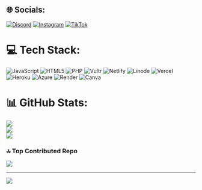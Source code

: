 
## 🌐 Socials:
[![Discord](https://img.shields.io/badge/Discord-%237289DA.svg?logo=discord&logoColor=white)](https://discord.gg/hhhhh) [![Instagram](https://img.shields.io/badge/Instagram-%23E4405F.svg?logo=Instagram&logoColor=white)](https://instagram.com/lipaved) [![TikTok](https://img.shields.io/badge/TikTok-%23000000.svg?logo=TikTok&logoColor=white)](https://tiktok.com/@lipaved) 

# 💻 Tech Stack:
![JavaScript](https://img.shields.io/badge/javascript-%23323330.svg?style=flat&logo=javascript&logoColor=%23F7DF1E) ![HTML5](https://img.shields.io/badge/html5-%23E34F26.svg?style=flat&logo=html5&logoColor=white) ![PHP](https://img.shields.io/badge/php-%23777BB4.svg?style=flat&logo=php&logoColor=white) ![Vultr](https://img.shields.io/badge/Vultr-007BFC.svg?style=flat&logo=vultr) ![Netlify](https://img.shields.io/badge/netlify-%23000000.svg?style=flat&logo=netlify&logoColor=#00C7B7) ![Linode](https://img.shields.io/badge/linode-00A95C?style=flat&logo=linode&logoColor=white) ![Vercel](https://img.shields.io/badge/vercel-%23000000.svg?style=flat&logo=vercel&logoColor=white) ![Heroku](https://img.shields.io/badge/heroku-%23430098.svg?style=flat&logo=heroku&logoColor=white) ![Azure](https://img.shields.io/badge/azure-%230072C6.svg?style=flat&logo=microsoftazure&logoColor=white) ![Render](https://img.shields.io/badge/Render-%46E3B7.svg?style=flat&logo=render&logoColor=white) ![Canva](https://img.shields.io/badge/Canva-%2300C4CC.svg?style=flat&logo=Canva&logoColor=white)
# 📊 GitHub Stats:
![](https://github-readme-stats.vercel.app/api?username=Fahroza-ploit&theme=dark&hide_border=false&include_all_commits=true&count_private=false)<br/>
![](https://nirzak-streak-stats.vercel.app/?user=Fahroza-ploit&theme=dark&hide_border=false)<br/>
![](https://github-readme-stats.vercel.app/api/top-langs/?username=Fahroza-ploit&theme=dark&hide_border=false&include_all_commits=true&count_private=false&layout=compact)

### 🔝 Top Contributed Repo
![](https://github-contributor-stats.vercel.app/api?username=Fahroza-ploit&limit=5&theme=dark&combine_all_yearly_contributions=true)

---
[![](https://visitcount.itsvg.in/api?id=Fahroza-ploit&icon=0&color=0)](https://visitcount.itsvg.in)

<!-- Proudly created with GPRM ( https://gprm.itsvg.in ) -->
